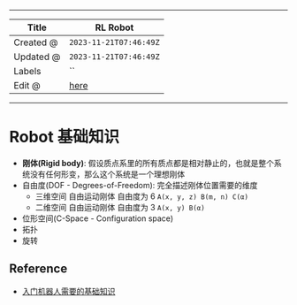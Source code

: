-----

| Title     | RL Robot                                              |
| --------- | ----------------------------------------------------- |
| Created @ | `2023-11-21T07:46:49Z`                                |
| Updated @ | `2023-11-21T07:46:49Z`                                |
| Labels    | \`\`                                                  |
| Edit @    | [here](https://github.com/junxnone/aiwiki/issues/458) |

-----

# Robot 基础知识

  - **刚体(Rigid body)**: 假设质点系里的所有质点都是相对静止的，也就是整个系统没有任何形变，那么这个系统是一个理想刚体
  - 自由度(DOF - Degrees-of-Freedom): 完全描述刚体位置需要的维度
      - 三维空间 自由运动刚体 自由度为 6 `A(x, y, z) B(m, n) C(α)`
      - 二维空间 自由运动刚体 自由度为 3 `A(x, y) B(α)`
  - 位形空间(C-Space - Configuration space)
  - 拓扑
  - 旋转

## Reference

  - [入门机器人需要的基础知识](https://zhuanlan.zhihu.com/p/655770237)
